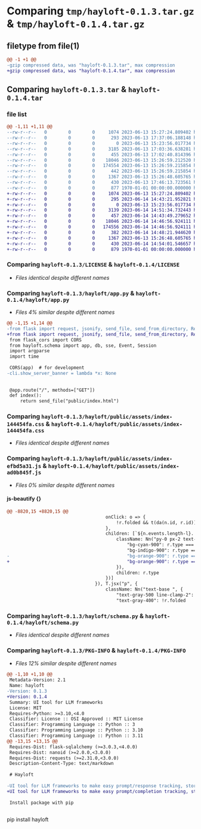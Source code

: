 # Comparing `tmp/hayloft-0.1.3.tar.gz` & `tmp/hayloft-0.1.4.tar.gz`

## filetype from file(1)

```diff
@@ -1 +1 @@
-gzip compressed data, was "hayloft-0.1.3.tar", max compression
+gzip compressed data, was "hayloft-0.1.4.tar", max compression
```

## Comparing `hayloft-0.1.3.tar` & `hayloft-0.1.4.tar`

### file list

```diff
@@ -1,11 +1,11 @@
--rw-r--r--   0        0        0     1074 2023-06-13 15:27:24.809402 hayloft-0.1.3/LICENSE
--rw-r--r--   0        0        0      293 2023-06-13 17:37:06.188148 hayloft-0.1.3/README.md
--rw-r--r--   0        0        0        0 2023-06-13 15:23:56.017734 hayloft-0.1.3/hayloft/__init__.py
--rw-r--r--   0        0        0     3185 2023-06-13 17:03:36.638281 hayloft-0.1.3/hayloft/app.py
--rw-r--r--   0        0        0      455 2023-06-13 17:02:40.814396 hayloft-0.1.3/hayloft/logger.py
--rw-r--r--   0        0        0    18046 2023-06-13 15:26:59.212520 hayloft-0.1.3/hayloft/public/assets/index-144454fa.css
--rw-r--r--   0        0        0   174554 2023-06-13 15:26:59.215854 hayloft-0.1.3/hayloft/public/assets/index-efbd5a31.js
--rw-r--r--   0        0        0      442 2023-06-13 15:26:59.215854 hayloft-0.1.3/hayloft/public/index.html
--rw-r--r--   0        0        0     1367 2023-06-13 15:26:48.605765 hayloft-0.1.3/hayloft/schema.py
--rw-r--r--   0        0        0      430 2023-06-13 17:46:13.723561 hayloft-0.1.3/pyproject.toml
--rw-r--r--   0        0        0      877 1970-01-01 00:00:00.000000 hayloft-0.1.3/PKG-INFO
+-rw-r--r--   0        0        0     1074 2023-06-13 15:27:24.809402 hayloft-0.1.4/LICENSE
+-rw-r--r--   0        0        0      295 2023-06-14 14:43:21.952821 hayloft-0.1.4/README.md
+-rw-r--r--   0        0        0        0 2023-06-13 15:23:56.017734 hayloft-0.1.4/hayloft/__init__.py
+-rw-r--r--   0        0        0     3139 2023-06-14 14:51:34.732443 hayloft-0.1.4/hayloft/app.py
+-rw-r--r--   0        0        0      457 2023-06-14 14:43:49.279652 hayloft-0.1.4/hayloft/logger.py
+-rw-r--r--   0        0        0    18046 2023-06-14 14:46:56.924111 hayloft-0.1.4/hayloft/public/assets/index-144454fa.css
+-rw-r--r--   0        0        0   174556 2023-06-14 14:46:56.924111 hayloft-0.1.4/hayloft/public/assets/index-ad0b845f.js
+-rw-r--r--   0        0        0      382 2023-06-14 14:48:21.944620 hayloft-0.1.4/hayloft/public/index.html
+-rw-r--r--   0        0        0     1367 2023-06-13 15:26:48.605765 hayloft-0.1.4/hayloft/schema.py
+-rw-r--r--   0        0        0      430 2023-06-14 14:54:01.546657 hayloft-0.1.4/pyproject.toml
+-rw-r--r--   0        0        0      879 1970-01-01 00:00:00.000000 hayloft-0.1.4/PKG-INFO
```

### Comparing `hayloft-0.1.3/LICENSE` & `hayloft-0.1.4/LICENSE`

 * *Files identical despite different names*

### Comparing `hayloft-0.1.3/hayloft/app.py` & `hayloft-0.1.4/hayloft/app.py`

 * *Files 4% similar despite different names*

```diff
@@ -1,15 +1,14 @@
-from flask import request, jsonify, send_file, send_from_directory, Response, cli
+from flask import request, jsonify, send_file, send_from_directory, Response
 from flask_cors import CORS
 from hayloft.schema import app, db, sse, Event, Session
 import argparse
 import time
 
 CORS(app)  # for development
-cli.show_server_banner = lambda *x: None
 
 
 @app.route("/", methods=["GET"])
 def index():
     return send_file("public/index.html")
```

### Comparing `hayloft-0.1.3/hayloft/public/assets/index-144454fa.css` & `hayloft-0.1.4/hayloft/public/assets/index-144454fa.css`

 * *Files identical despite different names*

### Comparing `hayloft-0.1.3/hayloft/public/assets/index-efbd5a31.js` & `hayloft-0.1.4/hayloft/public/assets/index-ad0b845f.js`

 * *Files 0% similar despite different names*

#### js-beautify {}

```diff
@@ -8820,15 +8820,15 @@
                                     onClick: o => {
                                         !r.folded && t(da(n.id, r.id)), o.preventDefault()
                                     },
                                     children: [`${n.events.length-l}. ${r.title}`, " ", T.jsx("span", {
                                         className: Nn("py-0 px-2 text-sm font-normal text-gray-300 rounded-lg", {
                                             "bg-cyan-900": r.type === "info",
                                             "bg-indigo-900": r.type === "prompt",
-                                            "bg-orange-900": r.type === "response"
+                                            "bg-orange-900": r.type === "completion"
                                         }),
                                         children: r.type
                                     })]
                                 }), T.jsx("p", {
                                     className: Nn("text-base ", {
                                         "text-gray-500 line-clamp-2": r.folded,
                                         "text-gray-400": !r.folded
```

### Comparing `hayloft-0.1.3/hayloft/schema.py` & `hayloft-0.1.4/hayloft/schema.py`

 * *Files identical despite different names*

### Comparing `hayloft-0.1.3/PKG-INFO` & `hayloft-0.1.4/PKG-INFO`

 * *Files 12% similar despite different names*

```diff
@@ -1,10 +1,10 @@
 Metadata-Version: 2.1
 Name: hayloft
-Version: 0.1.3
+Version: 0.1.4
 Summary: UI tool for LLM frameworks
 License: MIT
 Requires-Python: >=3.10,<4.0
 Classifier: License :: OSI Approved :: MIT License
 Classifier: Programming Language :: Python :: 3
 Classifier: Programming Language :: Python :: 3.10
 Classifier: Programming Language :: Python :: 3.11
@@ -13,15 +13,15 @@
 Requires-Dist: flask-sqlalchemy (>=3.0.3,<4.0.0)
 Requires-Dist: nanoid (>=2.0.0,<3.0.0)
 Requires-Dist: requests (>=2.31.0,<3.0.0)
 Description-Content-Type: text/markdown
 
 # Hayloft
 
-UI tool for LLM frameworks to make easy prompt/response tracking, store and comparison of different sessions.
+UI tool for LLM frameworks to make easy prompt/completion tracking, store and comparison of different sessions.
 
 Install package with pip
 
 ```
 pip install hayloft
 ```
```

